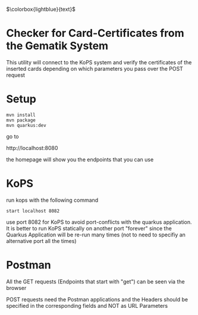 $\colorbox{lightblue}{text}$

# Checker for Card-Certificates from the Gematik System

This utility will connect to the KoPS system and verify the certificates of the inserted cards
depending on which parameters you pass over the POST request

# Setup
```
mvn install
mvn package
mvn quarkus:dev
```

go to

http://localhost:8080

the homepage will show you the endpoints that you can use

# KoPS
run kops with the following command
````
start localhost 8082
````

use port 8082 for KoPS to avoid port-conflicts with the quarkus application.
It is better to run KoPS statically on another port "forever" since the Quarkus Application will be re-run
many times (not to need to specifiy an alternative port all the times)

# Postman
All the GET requests (Endpoints that start with "get") can be seen via the browser

POST requests need the Postman applications and the Headers should be specified in the corresponding fields
and NOT as URL Parameters

